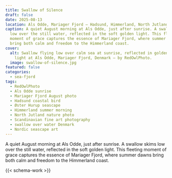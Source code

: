 ```yaml
---
title: Swallow of Silence
draft: false
date: 2025-08-13
location: Als Odde, Mariager Fjord – Hadsund, Himmerland, North Jutland, Denmark
caption: A quiet August morning at Als Odde, just after sunrise. A swallow skims
  low over the still water, reflected in the soft golden light. This fleeting
  moment of grace captures the essence of Mariager Fjord, where summer dawns
  bring both calm and freedom to the Himmerland coast.
cover:
  alt: Swallow flying low over calm sea at sunrise, reflected in golden August
    light at Als Odde, Mariager Fjord, Denmark – by RedOwlPhoto.
  image: swallow-of-silence.jpg
featured: false
categories:
  - sea-fjord
tags:
  - RedOwlPhoto
  - Als Odde sunrise
  - Mariager Fjord August photo
  - Hadsund coastal bird
  - Øster Hurup seascape
  - Himmerland summer morning
  - North Jutland nature photo
  - Scandinavian fine art photography
  - swallow over water Denmark
  - Nordic seascape art
---
```


A quiet August morning at Als Odde, just after sunrise. A swallow skims
  low over the still water, reflected in the soft golden light. This fleeting
  moment of grace captures the essence of Mariager Fjord, where summer dawns
  bring both calm and freedom to the Himmerland coast.

<!--more-->

{{< schema-work >}}
